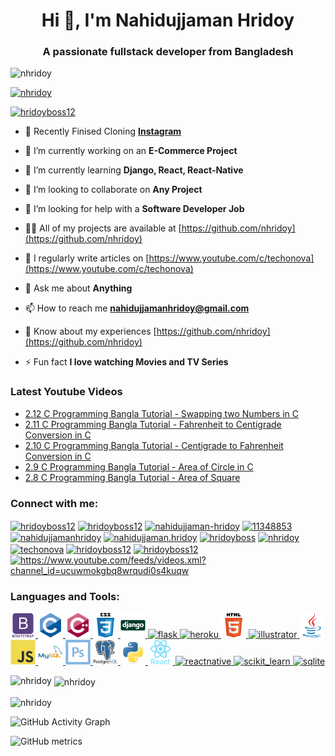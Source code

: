 <h1 align="center">Hi 👋, I'm Nahidujjaman Hridoy</h1>
<h3 align="center">A passionate fullstack developer from Bangladesh</h3>

<p align="left"> <img src="https://komarev.com/ghpvc/?username=nhridoy&label=Profile%20views&color=0e75b6&style=flat" alt="nhridoy" /> </p>

<p align="left"> <a href="https://github.com/ryo-ma/github-profile-trophy"><img src="https://github-profile-trophy.vercel.app/?username=nhridoy" alt="nhridoy" /></a> </p>

<p align="left"> <a href="https://twitter.com/hridoyboss12" target="blank"><img src="https://img.shields.io/twitter/follow/hridoyboss12?logo=twitter&style=for-the-badge" alt="hridoyboss12" /></a> </p>

- 🔭 Recently Finised Cloning [**Instagram**](https://nhridoy-instagram-clone.herokuapp.com)

- 🔭 I’m currently working on an **E-Commerce Project**

- 🌱 I’m currently learning **Django, React, React-Native**

- 👯 I’m looking to collaborate on **Any Project**

- 🤝 I’m looking for help with a **Software Developer Job**

- 👨‍💻 All of my projects are available at [https://github.com/nhridoy](https://github.com/nhridoy)

- 📝 I regularly write articles on [https://www.youtube.com/c/techonova](https://www.youtube.com/c/techonova)

- 💬 Ask me about **Anything**

- 📫 How to reach me **nahidujjamanhridoy@gmail.com**

- 📄 Know about my experiences [https://github.com/nhridoy](https://github.com/nhridoy)

- ⚡ Fun fact **I love watching Movies and TV Series**

### Latest Youtube Videos
<!-- YOUTUBE:START -->
- [2.12 C Programming Bangla Tutorial - Swapping two Numbers in C](https://www.youtube.com/watch?v=OX_hHepI7UQ)
- [2.11 C Programming Bangla Tutorial - Fahrenheit to Centigrade Conversion in C](https://www.youtube.com/watch?v=0QzmSGLfSjg)
- [2.10 C Programming Bangla Tutorial - Centigrade to Fahrenheit Conversion in C](https://www.youtube.com/watch?v=0lOVratrgUU)
- [2.9 C Programming Bangla Tutorial - Area of Circle in C](https://www.youtube.com/watch?v=tJ9jU9KuQ6c)
- [2.8 C Programming Bangla Tutorial - Area of Square](https://www.youtube.com/watch?v=I61AqmNska8)
<!-- YOUTUBE:END -->

<h3 align="left">Connect with me:</h3>
<p align="left">
<a href="https://codepen.io/hridoyboss12" target="blank"><img align="center" src="https://raw.githubusercontent.com/rahuldkjain/github-profile-readme-generator/master/src/images/icons/Social/codepen.svg" alt="hridoyboss12" height="30" width="40" /></a>
<a href="https://twitter.com/hridoyboss12" target="blank"><img align="center" src="https://raw.githubusercontent.com/rahuldkjain/github-profile-readme-generator/master/src/images/icons/Social/twitter.svg" alt="hridoyboss12" height="30" width="40" /></a>
<a href="https://linkedin.com/in/nahidujjaman-hridoy" target="blank"><img align="center" src="https://raw.githubusercontent.com/rahuldkjain/github-profile-readme-generator/master/src/images/icons/Social/linked-in-alt.svg" alt="nahidujjaman-hridoy" height="30" width="40" /></a>
<a href="https://stackoverflow.com/users/11348853" target="blank"><img align="center" src="https://raw.githubusercontent.com/rahuldkjain/github-profile-readme-generator/master/src/images/icons/Social/stack-overflow.svg" alt="11348853" height="30" width="40" /></a>
<a href="https://kaggle.com/nahidujjamanhridoy" target="blank"><img align="center" src="https://raw.githubusercontent.com/rahuldkjain/github-profile-readme-generator/master/src/images/icons/Social/kaggle.svg" alt="nahidujjamanhridoy" height="30" width="40" /></a>
<a href="https://fb.com/nahidujjaman.hridoy" target="blank"><img align="center" src="https://raw.githubusercontent.com/rahuldkjain/github-profile-readme-generator/master/src/images/icons/Social/facebook.svg" alt="nahidujjaman.hridoy" height="30" width="40" /></a>
<a href="https://instagram.com/hridoyboss" target="blank"><img align="center" src="https://raw.githubusercontent.com/rahuldkjain/github-profile-readme-generator/master/src/images/icons/Social/instagram.svg" alt="hridoyboss" height="30" width="40" /></a>
<a href="https://www.behance.net/nhridoy" target="blank"><img align="center" src="https://raw.githubusercontent.com/rahuldkjain/github-profile-readme-generator/master/src/images/icons/Social/behance.svg" alt="nhridoy" height="30" width="40" /></a>
<a href="https://www.youtube.com/c/techonova" target="blank"><img align="center" src="https://raw.githubusercontent.com/rahuldkjain/github-profile-readme-generator/master/src/images/icons/Social/youtube.svg" alt="techonova" height="30" width="40" /></a>
<a href="https://www.hackerrank.com/hridoyboss12" target="blank"><img align="center" src="https://raw.githubusercontent.com/rahuldkjain/github-profile-readme-generator/master/src/images/icons/Social/hackerrank.svg" alt="hridoyboss12" height="30" width="40" /></a>
<a href="https://www.leetcode.com/hridoyboss12" target="blank"><img align="center" src="https://raw.githubusercontent.com/rahuldkjain/github-profile-readme-generator/master/src/images/icons/Social/leet-code.svg" alt="hridoyboss12" height="30" width="40" /></a>
<a href="/https://www.youtube.com/feeds/videos.xml?channel_id=ucuwmokgbq8wrqudi0s4kuqw" target="blank"><img align="center" src="https://raw.githubusercontent.com/rahuldkjain/github-profile-readme-generator/master/src/images/icons/Social/rss.svg" alt="https://www.youtube.com/feeds/videos.xml?channel_id=ucuwmokgbq8wrqudi0s4kuqw" height="30" width="40" /></a>
</p>

<h3 align="left">Languages and Tools:</h3>
<p align="left"> <a href="https://getbootstrap.com" target="_blank"> <img src="https://raw.githubusercontent.com/devicons/devicon/master/icons/bootstrap/bootstrap-plain-wordmark.svg" alt="bootstrap" width="40" height="40"/> </a> <a href="https://www.cprogramming.com/" target="_blank"> <img src="https://raw.githubusercontent.com/devicons/devicon/master/icons/c/c-original.svg" alt="c" width="40" height="40"/> </a> <a href="https://www.w3schools.com/cpp/" target="_blank"> <img src="https://raw.githubusercontent.com/devicons/devicon/master/icons/cplusplus/cplusplus-original.svg" alt="cplusplus" width="40" height="40"/> </a> <a href="https://www.w3schools.com/css/" target="_blank"> <img src="https://raw.githubusercontent.com/devicons/devicon/master/icons/css3/css3-original-wordmark.svg" alt="css3" width="40" height="40"/> </a> <a href="https://www.djangoproject.com/" target="_blank"> <img src="https://raw.githubusercontent.com/devicons/devicon/master/icons/django/django-original.svg" alt="django" width="40" height="40"/> </a> <a href="https://flask.palletsprojects.com/" target="_blank"> <img src="https://www.vectorlogo.zone/logos/pocoo_flask/pocoo_flask-icon.svg" alt="flask" width="40" height="40"/> </a> <a href="https://heroku.com" target="_blank"> <img src="https://www.vectorlogo.zone/logos/heroku/heroku-icon.svg" alt="heroku" width="40" height="40"/> </a> <a href="https://www.w3.org/html/" target="_blank"> <img src="https://raw.githubusercontent.com/devicons/devicon/master/icons/html5/html5-original-wordmark.svg" alt="html5" width="40" height="40"/> </a> <a href="https://www.adobe.com/in/products/illustrator.html" target="_blank"> <img src="https://www.vectorlogo.zone/logos/adobe_illustrator/adobe_illustrator-icon.svg" alt="illustrator" width="40" height="40"/> </a> <a href="https://www.java.com" target="_blank"> <img src="https://raw.githubusercontent.com/devicons/devicon/master/icons/java/java-original.svg" alt="java" width="40" height="40"/> </a> <a href="https://developer.mozilla.org/en-US/docs/Web/JavaScript" target="_blank"> <img src="https://raw.githubusercontent.com/devicons/devicon/master/icons/javascript/javascript-original.svg" alt="javascript" width="40" height="40"/> </a> <a href="https://www.mysql.com/" target="_blank"> <img src="https://raw.githubusercontent.com/devicons/devicon/master/icons/mysql/mysql-original-wordmark.svg" alt="mysql" width="40" height="40"/> </a> <a href="https://www.photoshop.com/en" target="_blank"> <img src="https://raw.githubusercontent.com/devicons/devicon/master/icons/photoshop/photoshop-line.svg" alt="photoshop" width="40" height="40"/> </a> <a href="https://www.postgresql.org" target="_blank"> <img src="https://raw.githubusercontent.com/devicons/devicon/master/icons/postgresql/postgresql-original-wordmark.svg" alt="postgresql" width="40" height="40"/> </a> <a href="https://www.python.org" target="_blank"> <img src="https://raw.githubusercontent.com/devicons/devicon/master/icons/python/python-original.svg" alt="python" width="40" height="40"/> </a> <a href="https://reactjs.org/" target="_blank"> <img src="https://raw.githubusercontent.com/devicons/devicon/master/icons/react/react-original-wordmark.svg" alt="react" width="40" height="40"/> </a> <a href="https://reactnative.dev/" target="_blank"> <img src="https://reactnative.dev/img/header_logo.svg" alt="reactnative" width="40" height="40"/> </a> <a href="https://scikit-learn.org/" target="_blank"> <img src="https://upload.wikimedia.org/wikipedia/commons/0/05/Scikit_learn_logo_small.svg" alt="scikit_learn" width="40" height="40"/> </a> <a href="https://www.sqlite.org/" target="_blank"> <img src="https://www.vectorlogo.zone/logos/sqlite/sqlite-icon.svg" alt="sqlite" width="40" height="40"/> </a> </p>

<p><img align="left" src="https://github-readme-stats.vercel.app/api/top-langs?username=nhridoy&show_icons=true&theme=dark&locale=en&layout=compact" alt="nhridoy" /></p>

<p>&nbsp;<img align="center" src="https://github-readme-stats.vercel.app/api?username=nhridoy&show_icons=true&theme=dark&title_color=ffffff&text_color=ffffff&icon_color=0775d5&locale=en" alt="nhridoy" /></p>

<p><img align="center" src="https://github-readme-streak-stats.herokuapp.com/?user=nhridoy&theme=highcontrast" alt="nhridoy" /></p>


![GitHub Activity Graph](https://activity-graph.herokuapp.com/graph?username=nhridoy)

![GitHub metrics](https://metrics.lecoq.io/nhridoy)

